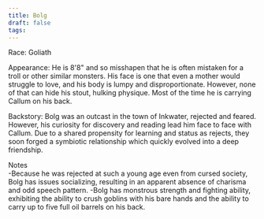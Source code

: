 ```yaml
---
title: Bolg
draft: false
tags:
---
```

Race: Goliath

Appearance: He is 8'8" and so misshapen that he is often mistaken for a troll or other similar monsters. His face is one that even a mother would struggle to love, and his body is lumpy and disproportionate. However, none of that can hide his stout, hulking physique. Most of the time he is carrying Callum on his back.

Backstory: Bolg was an outcast in the town of Inkwater, rejected and feared. However, his curiosity for discovery and reading lead him face to face with Callum. Due to a shared propensity for learning and status as rejects, they soon forged a symbiotic relationship which quickly evolved into a deep friendship.

Notes  
-Because he was rejected at such a young age even from cursed society, Bolg has issues socializing, resulting in an apparent absence of charisma and odd speech pattern.
-Bolg has monstrous strength and fighting ability, exhibiting the ability to crush goblins with his bare hands and the ability to carry up to five full oil barrels on his back.
